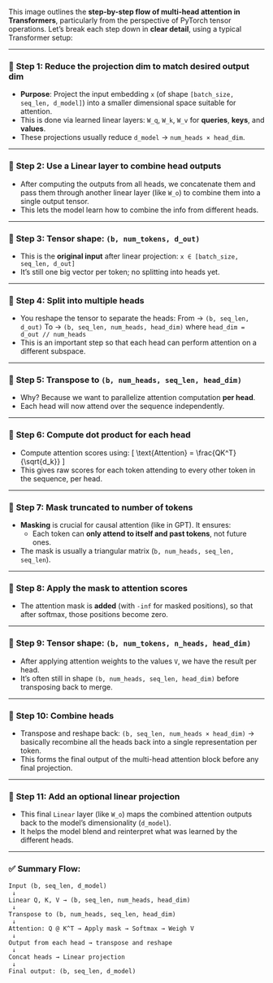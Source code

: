 This image outlines the **step-by-step flow of multi-head attention in Transformers**, particularly from the perspective of PyTorch tensor operations. Let’s break each step down in **clear detail**, using a typical Transformer setup:

---

### 🔷 **Step 1: Reduce the projection dim to match desired output dim**
- **Purpose**: Project the input embedding `x` (of shape `[batch_size, seq_len, d_model]`) into a smaller dimensional space suitable for attention.
- This is done via learned linear layers: `W_q`, `W_k`, `W_v` for **queries**, **keys**, and **values**.
- These projections usually reduce `d_model` → `num_heads × head_dim`.

---

### 🔷 **Step 2: Use a Linear layer to combine head outputs**
- After computing the outputs from all heads, we concatenate them and pass them through another linear layer (like `W_o`) to combine them into a single output tensor.
- This lets the model learn how to combine the info from different heads.

---

### 🔷 **Step 3: Tensor shape: `(b, num_tokens, d_out)`**
- This is the **original input** after linear projection:
  `x ∈ [batch_size, seq_len, d_out]`
- It’s still one big vector per token; no splitting into heads yet.

---

### 🔷 **Step 4: Split into multiple heads**
- You reshape the tensor to separate the heads:
  From → `(b, seq_len, d_out)`
  To → `(b, seq_len, num_heads, head_dim)`
  where `head_dim = d_out // num_heads`
- This is an important step so that each head can perform attention on a different subspace.

---

### 🔷 **Step 5: Transpose to `(b, num_heads, seq_len, head_dim)`**
- Why? Because we want to parallelize attention computation **per head**.
- Each head will now attend over the sequence independently.

---

### 🔷 **Step 6: Compute dot product for each head**
- Compute attention scores using:
  \[
  \text{Attention} = \frac{QK^T}{\sqrt{d_k}}
  \]
- This gives raw scores for each token attending to every other token in the sequence, per head.

---

### 🔷 **Step 7: Mask truncated to number of tokens**
- **Masking** is crucial for causal attention (like in GPT). It ensures:
  - Each token can **only attend to itself and past tokens**, not future ones.
- The mask is usually a triangular matrix (`b, num_heads, seq_len, seq_len`).

---

### 🔷 **Step 8: Apply the mask to attention scores**
- The attention mask is **added** (with `-inf` for masked positions), so that after softmax, those positions become zero.

---

### 🔷 **Step 9: Tensor shape: `(b, num_tokens, n_heads, head_dim)`**
- After applying attention weights to the values `V`, we have the result per head.
- It’s often still in shape `(b, num_heads, seq_len, head_dim)` before transposing back to merge.

---

### 🔷 **Step 10: Combine heads**
- Transpose and reshape back:
  `(b, seq_len, num_heads × head_dim)` → basically recombine all the heads back into a single representation per token.
- This forms the final output of the multi-head attention block before any final projection.

---

### 🔷 **Step 11: Add an optional linear projection**
- This final `Linear` layer (like `W_o`) maps the combined attention outputs back to the model’s dimensionality (`d_model`).
- It helps the model blend and reinterpret what was learned by the different heads.

---

### ✅ Summary Flow:
```text
Input (b, seq_len, d_model)
 ↓
Linear Q, K, V → (b, seq_len, num_heads, head_dim)
 ↓
Transpose to (b, num_heads, seq_len, head_dim)
 ↓
Attention: Q @ K^T → Apply mask → Softmax → Weigh V
 ↓
Output from each head → transpose and reshape
 ↓
Concat heads → Linear projection
 ↓
Final output: (b, seq_len, d_model)
```
